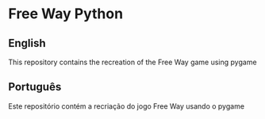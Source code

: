 # Free Way Python

## English
<p>This repository contains the recreation of the Free Way game using pygame</p>

## Português 
<p>Este repositório contém a recriação do jogo Free Way usando o pygame</p>
